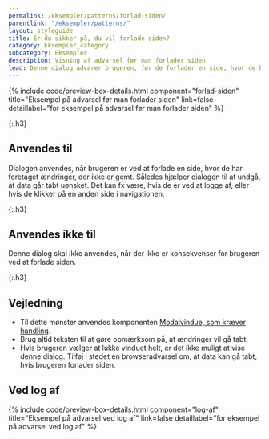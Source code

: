 ```yaml
---
permalink: /eksempler/patterns/forlad-siden/
parentlink: "/eksempler/patterns/"
layout: styleguide
title: Er du sikker på, du vil forlade siden?
category: Eksempler_category
subcategory: Eksempler
description: Visning af advarsel før man forlader siden
lead: Denne dialog advarer brugeren, før de forlader en side, hvor de har foretaget ændringer, der kan gå tabt. 
---
```


{% include code/preview-box-details.html component="forlad-siden" title="Eksempel på advarsel før man forlader siden" link=false detaillabel="for eksempel på advarsel før man forlader siden" %}

{:.h3}
## Anvendes til
Dialogen anvendes, når brugeren er ved at forlade en side, hvor de har foretaget ændringer, der ikke er gemt. Således hjælper dialogen til at undgå, at data går tabt uønsket. Det kan fx være, hvis de er ved at logge af, eller hvis de klikker på en anden side i navigationen.

{:.h3}
## Anvendes ikke til
Denne dialog skal ikke anvendes, når der ikke er konsekvenser for brugeren ved at forlade siden. 

{:.h3}
## Vejledning
- Til dette mønster anvendes komponenten <a href="/komponenter/modal/#kraever-handling">Modalvindue, som kræver handling</a>.   
- Brug altid teksten til at gøre opmærksom på, at ændringer vil gå tabt. 
- Hvis brugeren vælger at lukke vinduet helt, er det ikke muligt at vise denne dialog. Tilføj i stedet en browseradvarsel om, at data kan gå tabt, hvis brugeren forlader siden. 

## Ved log af
{% include code/preview-box-details.html component="log-af" title="Eksempel på advarsel ved log af" link=false detaillabel="for eksempel på advarsel ved log af" %}

